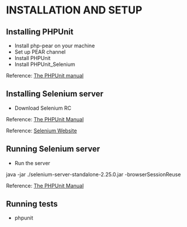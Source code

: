 INSTALLATION AND SETUP
======================

Installing PHPUnit
------------------

 * Install php-pear on your machine
 * Set up PEAR channel
 * Install PHPUnit
 * Install PHPUnit\_Selenium

Reference: [The PHPUnit manual](http://www.phpunit.de/manual/3.0/en/installation.html)

Installing Selenium server
--------------------------

 * Download Selenium RC

Reference: [The PHPUnit Manual](http://www.phpunit.de/manual/3.1/en/selenium.html)

Reference: [Selenium Website](http://seleniumhq.org/projects/remote-control/)

Running Selenium server
-----------------------

 * Run the server 

  java -jar ./selenium-server-standalone-2.25.0.jar -browserSessionReuse

Reference: [The PHPUnit Manual](http://www.phpunit.de/manual/3.1/en/selenium.html)

Running tests
-------------

 * phpunit


